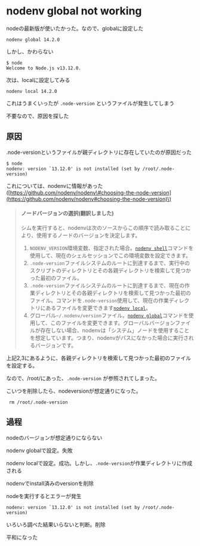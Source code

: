 # nodenv global not working

nodeの最新版が使いたかった。なので、globalに設定した

```text
nodenv global 14.2.0
```

しかし、かわらない

```text
$ node
Welcome to Node.js v13.12.0.
```

次は、localに設定してみる

```text
nodenv local 14.2.0
```

これはうまくいったが `.node-version` というファイルが発生してしまう

不要なので、原因を探した

## 原因

.node-versionというファイルが親ディレクトリに存在していたのが原因だった

```text
$ node
nodenv: version `13.12.0' is not installed (set by /root/.node-version)
```

これについては、nodenvに情報があった\([https://github.com/nodenv/nodenv\#choosing-the-node-version](https://github.com/nodenv/nodenv#choosing-the-node-version)\)

> #### ノードバージョンの選択\(翻訳しました\)
>
> シムを実行すると、nodenvは次のソースからこの順序で読み取ることにより、使用するノードのバージョンを決定します。
>
> 1. `NODENV_VERSION`環境変数、指定された場合。[`nodenv shell`](https://github.com/nodenv/nodenv#nodenv-shell)コマンドを使用して、現在のシェルセッションでこの環境変数を設定できます。
> 2. `.node-version`ファイルシステムのルートに到達するまで、実行中のスクリプトのディレクトリとその各親ディレクトリを検索して見つかった最初のファイル。
> 3. `.node-version`ファイルシステムのルートに到達するまで、現在の作業ディレクトリとその各親ディレクトリを検索して見つかった最初のファイル。コマンドを`.node-version`使用して、現在の作業ディレクトリにあるファイルを変更できます[`nodenv local`](https://github.com/nodenv/nodenv#nodenv-local)。
> 4. グローバル`~/.nodenv/version`ファイル。[`nodenv global`](https://github.com/nodenv/nodenv#nodenv-global)コマンドを使用して、このファイルを変更できます。グローバルバージョンファイルが存在しない場合、nodenvは「システム」ノードを使用することを想定しています。つまり、nodenvがパスになかった場合に実行されるバージョンです。

上記2,3にあるように、各親ディレクトリを検索して見つかった最初のファイルを設定する。

なので、/root/にあった、`.node-version` が参照されてしまった。

こいつを削除したら、nodeversionが想定通りになった。

```text
 rm /root/.node-version
```

## 過程

nodeのバージョンが想定通りにならない

nodenv globalで設定。失敗

nodenv localで設定。成功。しかし、`.node-version`が作業ディレクトリに作成される

nodenvでinstall済みのversionを削除

nodeを実行するとエラーが発生

```text
nodenv: version `13.12.0' is not installed (set by /root/.node-version)
```

いろいろ調べた結果いらないと判断。削除

平和になった


